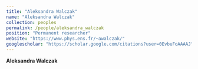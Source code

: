```yaml
---
title: "Aleksandra Walczak"
name: "Aleksandra Walczak"
collection: peoples
permalink: /people/aleksandra_walczak
position: "Permanent researcher"
website: "https://www.phys.ens.fr/~awalczak/"
googlescholar: "https://scholar.google.com/citations?user=0EvbuFoAAAAJ"
---
```


**Aleksandra Walczak**
